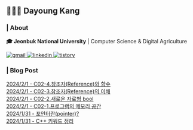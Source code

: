 ## 👩🏻‍💻 Dayoung Kang
### | About
**🎓 Jeonbuk National University** | Computer Science & Digital Agriculture

<a href="mailto:kallzero1008@jbnu.ac.kr">
  <img alt="gmail" src="https://img.shields.io/badge/Gmail-EA4335.svg?style=for-the-badge&logo=Gmail&logoColor=white"/>
</a>
<a href="https://www.linkedin.com/in/riverallzero/">
  <img alt="linkedin" src="https://img.shields.io/badge/LinkedIn-0A66C2.svg?style=for-the-badge&logo=LinkedIn&logoColor=white"/>
</a>
<a href="https://riverallzero.tistory.com/">
  <img alt="tistory" src="https://img.shields.io/badge/Tistory-000000.svg?style=for-the-badge&logo=Tistory&logoColor=white"/>
</a>

### | Blog Post</h3>



[2024/2/1 - C02-4.참조자(Reference)와 함수](https://riverallzero.tistory.com/57) <br>
[2024/2/1 - C02-3.참조자(Reference)의 이해](https://riverallzero.tistory.com/56) <br>
[2024/2/1 - C02-2.새로운 자료형 bool](https://riverallzero.tistory.com/55) <br>
[2024/2/1 - C02-1.프로그램의 메모리 공간](https://riverallzero.tistory.com/54) <br>
[2024/1/31 - 포인터란(pointer)?](https://riverallzero.tistory.com/53) <br>
[2024/1/31 - C++ 키워드 정리](https://riverallzero.tistory.com/52) <br>
